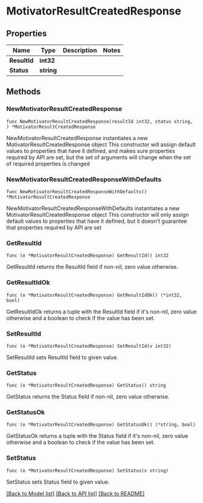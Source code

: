 # MotivatorResultCreatedResponse

## Properties

Name | Type | Description | Notes
------------ | ------------- | ------------- | -------------
**ResultId** | **int32** |  | 
**Status** | **string** |  | 

## Methods

### NewMotivatorResultCreatedResponse

`func NewMotivatorResultCreatedResponse(resultId int32, status string, ) *MotivatorResultCreatedResponse`

NewMotivatorResultCreatedResponse instantiates a new MotivatorResultCreatedResponse object
This constructor will assign default values to properties that have it defined,
and makes sure properties required by API are set, but the set of arguments
will change when the set of required properties is changed

### NewMotivatorResultCreatedResponseWithDefaults

`func NewMotivatorResultCreatedResponseWithDefaults() *MotivatorResultCreatedResponse`

NewMotivatorResultCreatedResponseWithDefaults instantiates a new MotivatorResultCreatedResponse object
This constructor will only assign default values to properties that have it defined,
but it doesn't guarantee that properties required by API are set

### GetResultId

`func (o *MotivatorResultCreatedResponse) GetResultId() int32`

GetResultId returns the ResultId field if non-nil, zero value otherwise.

### GetResultIdOk

`func (o *MotivatorResultCreatedResponse) GetResultIdOk() (*int32, bool)`

GetResultIdOk returns a tuple with the ResultId field if it's non-nil, zero value otherwise
and a boolean to check if the value has been set.

### SetResultId

`func (o *MotivatorResultCreatedResponse) SetResultId(v int32)`

SetResultId sets ResultId field to given value.


### GetStatus

`func (o *MotivatorResultCreatedResponse) GetStatus() string`

GetStatus returns the Status field if non-nil, zero value otherwise.

### GetStatusOk

`func (o *MotivatorResultCreatedResponse) GetStatusOk() (*string, bool)`

GetStatusOk returns a tuple with the Status field if it's non-nil, zero value otherwise
and a boolean to check if the value has been set.

### SetStatus

`func (o *MotivatorResultCreatedResponse) SetStatus(v string)`

SetStatus sets Status field to given value.



[[Back to Model list]](../README.md#documentation-for-models) [[Back to API list]](../README.md#documentation-for-api-endpoints) [[Back to README]](../README.md)


